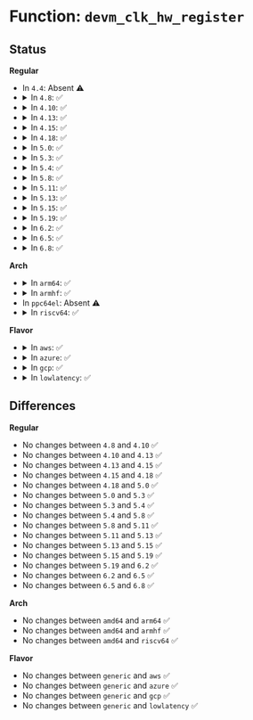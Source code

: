 # Function: <code>devm_clk_hw_register</code>

## Status
<b>Regular</b>
<ul>
<li>
In <code>4.4</code>: Absent ⚠️
</li>
<li>
<details>
<summary>In <code>4.8</code>: ✅</summary>

```c
int devm_clk_hw_register(struct device *dev, struct clk_hw *hw);
```

**Collision:** Unique Global

**Inline:** No

**Transformation:** False

**Instances:**

```
In drivers/clk/clk.c (ffffffff8174d0c0)
Location: drivers/clk/clk.c:2792
Inline: False
Direct callers:
  - drivers/clk/clk-gpio.c:clk_register_gpio
```
**Symbols:**

```
ffffffff8174d0c0-ffffffff8174d14c: devm_clk_hw_register (STB_GLOBAL)
```
</details>
</li>
<li>
<details>
<summary>In <code>4.10</code>: ✅</summary>

```c
int devm_clk_hw_register(struct device *dev, struct clk_hw *hw);
```

**Collision:** Unique Global

**Inline:** No

**Transformation:** False

**Instances:**

```
In drivers/clk/clk.c (ffffffff81535930)
Location: drivers/clk/clk.c:2795
Inline: False
Direct callers:
  - drivers/clk/clk-gpio.c:clk_register_gpio
```
**Symbols:**

```
ffffffff81535930-ffffffff815359bc: devm_clk_hw_register (STB_GLOBAL)
```
</details>
</li>
<li>
<details>
<summary>In <code>4.13</code>: ✅</summary>

```c
int devm_clk_hw_register(struct device *dev, struct clk_hw *hw);
```

**Collision:** Unique Global

**Inline:** No

**Transformation:** False

**Instances:**

```
In drivers/clk/clk.c (ffffffff81548cf0)
Location: drivers/clk/clk.c:2829
Inline: False
Direct callers:
  - drivers/clk/clk-gpio.c:clk_register_gpio
  - drivers/clk/x86/clk-pmc-atom.c:plt_clk_probe
```
**Symbols:**

```
ffffffff81548cf0-ffffffff81548d74: devm_clk_hw_register (STB_GLOBAL)
```
</details>
</li>
<li>
<details>
<summary>In <code>4.15</code>: ✅</summary>

```c
int devm_clk_hw_register(struct device *dev, struct clk_hw *hw);
```

**Collision:** Unique Global

**Inline:** No

**Transformation:** False

**Instances:**

```
In drivers/clk/clk.c (ffffffff815ac250)
Location: drivers/clk/clk.c:2969
Inline: False
Direct callers:
  - drivers/clk/clk-gpio.c:clk_register_gpio
  - drivers/clk/x86/clk-pmc-atom.c:plt_clk_probe
```
**Symbols:**

```
ffffffff815ac250-ffffffff815ac2d4: devm_clk_hw_register (STB_GLOBAL)
```
</details>
</li>
<li>
<details>
<summary>In <code>4.18</code>: ✅</summary>

```c
int devm_clk_hw_register(struct device *dev, struct clk_hw *hw);
```

**Collision:** Unique Global

**Inline:** No

**Transformation:** False

**Instances:**

```
In drivers/clk/clk.c (ffffffff815e41a0)
Location: drivers/clk/clk.c:3232
Inline: False
Direct callers:
  - drivers/clk/clk-gpio.c:clk_register_gpio
  - drivers/clk/x86/clk-pmc-atom.c:plt_clk_probe
```
**Symbols:**

```
ffffffff815e41a0-ffffffff815e422d: devm_clk_hw_register (STB_GLOBAL)
```
</details>
</li>
<li>
<details>
<summary>In <code>5.0</code>: ✅</summary>

```c
int devm_clk_hw_register(struct device *dev, struct clk_hw *hw);
```

**Collision:** Unique Global

**Inline:** No

**Transformation:** False

**Instances:**

```
In drivers/clk/clk.c (ffffffff815fe590)
Location: drivers/clk/clk.c:3533
Inline: False
Direct callers:
  - drivers/clk/clk-gpio.c:clk_register_gpio
  - drivers/clk/x86/clk-pmc-atom.c:plt_clk_probe
```
**Symbols:**

```
ffffffff815fe590-ffffffff815fe61d: devm_clk_hw_register (STB_GLOBAL)
```
</details>
</li>
<li>
<details>
<summary>In <code>5.3</code>: ✅</summary>

```c
int devm_clk_hw_register(struct device *dev, struct clk_hw *hw);
```

**Collision:** Unique Global

**Inline:** No

**Transformation:** False

**Instances:**

```
In drivers/clk/clk.c (ffffffff8162fda0)
Location: drivers/clk/clk.c:3877
Inline: False
Direct callers:
  - drivers/clk/clk-gpio.c:clk_register_gpio
  - drivers/clk/x86/clk-pmc-atom.c:plt_clk_probe
```
**Symbols:**

```
ffffffff8162fda0-ffffffff8162fe25: devm_clk_hw_register (STB_GLOBAL)
```
</details>
</li>
<li>
<details>
<summary>In <code>5.4</code>: ✅</summary>

```c
int devm_clk_hw_register(struct device *dev, struct clk_hw *hw);
```

**Collision:** Unique Global

**Inline:** No

**Transformation:** False

**Instances:**

```
In drivers/clk/clk.c (ffffffff81652350)
Location: drivers/clk/clk.c:3988
Inline: False
Direct callers:
  - drivers/clk/clk-gpio.c:clk_register_gpio
  - drivers/clk/x86/clk-pmc-atom.c:plt_clk_probe
```
**Symbols:**

```
ffffffff81652350-ffffffff816523d5: devm_clk_hw_register (STB_GLOBAL)
```
</details>
</li>
<li>
<details>
<summary>In <code>5.8</code>: ✅</summary>

```c
int devm_clk_hw_register(struct device *dev, struct clk_hw *hw);
```

**Collision:** Unique Global

**Inline:** No

**Transformation:** False

**Instances:**

```
In drivers/clk/clk.c (ffffffff817012d0)
Location: drivers/clk/clk.c:4083
Inline: False
Direct callers:
  - drivers/clk/x86/clk-pmc-atom.c:plt_clk_register
  - drivers/clk/x86/clk-pmc-atom.c:plt_clk_register
```
**Symbols:**

```
ffffffff817012d0-ffffffff81701355: devm_clk_hw_register (STB_GLOBAL)
```
</details>
</li>
<li>
<details>
<summary>In <code>5.11</code>: ✅</summary>

```c
int devm_clk_hw_register(struct device *dev, struct clk_hw *hw);
```

**Collision:** Unique Global

**Inline:** No

**Transformation:** False

**Instances:**

```
In drivers/clk/clk.c (ffffffff8171e7f0)
Location: drivers/clk/clk.c:4152
Inline: False
Direct callers:
  - drivers/clk/x86/clk-pmc-atom.c:plt_clk_register
  - drivers/clk/x86/clk-pmc-atom.c:plt_clk_register
```
**Symbols:**

```
ffffffff8171e7f0-ffffffff8171e875: devm_clk_hw_register (STB_GLOBAL)
```
</details>
</li>
<li>
<details>
<summary>In <code>5.13</code>: ✅</summary>

```c
int devm_clk_hw_register(struct device *dev, struct clk_hw *hw);
```

**Collision:** Unique Global

**Inline:** No

**Transformation:** False

**Instances:**

```
In drivers/clk/clk.c (ffffffff816ff830)
Location: drivers/clk/clk.c:4161
Inline: False
Direct callers:
  - drivers/clk/x86/clk-pmc-atom.c:plt_clk_probe
```
**Symbols:**

```
ffffffff816ff830-ffffffff816ff8b5: devm_clk_hw_register (STB_GLOBAL)
```
</details>
</li>
<li>
<details>
<summary>In <code>5.15</code>: ✅</summary>

```c
int devm_clk_hw_register(struct device *dev, struct clk_hw *hw);
```

**Collision:** Unique Global

**Inline:** No

**Transformation:** False

**Instances:**

```
In drivers/clk/clk.c (ffffffff81779ff0)
Location: drivers/clk/clk.c:4188
Inline: False
Direct callers:
  - drivers/clk/x86/clk-pmc-atom.c:plt_clk_probe
```
**Symbols:**

```
ffffffff81779ff0-ffffffff8177a07c: devm_clk_hw_register (STB_GLOBAL)
```
</details>
</li>
<li>
<details>
<summary>In <code>5.19</code>: ✅</summary>

```c
int devm_clk_hw_register(struct device *dev, struct clk_hw *hw);
```

**Collision:** Unique Global

**Inline:** No

**Transformation:** False

**Instances:**

```
In drivers/clk/clk.c (ffffffff818b0440)
Location: drivers/clk/clk.c:4261
Inline: False
Direct callers:
  - drivers/clk/x86/clk-pmc-atom.c:plt_clk_probe
```
**Symbols:**

```
ffffffff818b0440-ffffffff818b04da: devm_clk_hw_register (STB_GLOBAL)
```
</details>
</li>
<li>
<details>
<summary>In <code>6.2</code>: ✅</summary>

```c
int devm_clk_hw_register(struct device *dev, struct clk_hw *hw);
```

**Collision:** Unique Global

**Inline:** No

**Transformation:** False

**Instances:**

```
In drivers/clk/clk.c (ffffffff819fc930)
Location: drivers/clk/clk.c:4450
Inline: False
Direct callers:
  - drivers/clk/x86/clk-pmc-atom.c:plt_clk_probe
```
**Symbols:**

```
ffffffff819fc930-ffffffff819fc9ca: devm_clk_hw_register (STB_GLOBAL)
```
</details>
</li>
<li>
<details>
<summary>In <code>6.5</code>: ✅</summary>

```c
int devm_clk_hw_register(struct device *dev, struct clk_hw *hw);
```

**Collision:** Unique Global

**Inline:** No

**Transformation:** False

**Instances:**

```
In drivers/clk/clk.c (ffffffff81a453a0)
Location: drivers/clk/clk.c:4509
Inline: False
Direct callers:
  - drivers/clk/x86/clk-pmc-atom.c:plt_clk_probe
```
**Symbols:**

```
ffffffff81a453a0-ffffffff81a45438: devm_clk_hw_register (STB_GLOBAL)
```
</details>
</li>
<li>
<details>
<summary>In <code>6.8</code>: ✅</summary>

```c
int devm_clk_hw_register(struct device *dev, struct clk_hw *hw);
```

**Collision:** Unique Global

**Inline:** No

**Transformation:** False

**Instances:**

```
In drivers/clk/clk.c (ffffffff81a90e90)
Location: drivers/clk/clk.c:4555
Inline: False
Direct callers:
  - drivers/clk/x86/clk-pmc-atom.c:plt_clk_probe
```
**Symbols:**

```
ffffffff81a90e90-ffffffff81a90f28: devm_clk_hw_register (STB_GLOBAL)
```
</details>
</li>
</ul>
<b>Arch</b>
<ul>
<li>
<details>
<summary>In <code>arm64</code>: ✅</summary>

```c
int devm_clk_hw_register(struct device *dev, struct clk_hw *hw);
```

**Collision:** Unique Global

**Inline:** No

**Transformation:** False

**Instances:**

```
In drivers/clk/clk.c (ffff8000107c2ed8)
Location: drivers/clk/clk.c:3988
Inline: False
Direct callers:
  - drivers/clk/clk-gpio.c:clk_register_gpio
  - drivers/clk/clk-hsdk-pll.c:hsdk_pll_clk_probe
  - drivers/clk/actions/owl-common.c:owl_clk_probe
  - drivers/clk/bcm/clk-bcm2835.c:bcm2835_register_clock
  - drivers/clk/bcm/clk-bcm2835.c:bcm2835_register_pll_divider
  - drivers/clk/bcm/clk-bcm2835.c:bcm2835_register_pll
  - drivers/clk/hisilicon/clk-hi3660-stub.c:hi3660_stub_clk_probe
  - drivers/clk/meson/meson-aoclk.c:meson_aoclkc_probe
  - drivers/clk/meson/meson-eeclk.c:meson_eeclkc_probe
```
**Symbols:**

```
ffff8000107c2ed8-ffff8000107c2f74: devm_clk_hw_register (STB_GLOBAL)
```
</details>
</li>
<li>
<details>
<summary>In <code>armhf</code>: ✅</summary>

```c
int devm_clk_hw_register(struct device *dev, struct clk_hw *hw);
```

**Collision:** Unique Global

**Inline:** No

**Transformation:** False

**Instances:**

```
In drivers/clk/clk.c (c08edb1c)
Location: drivers/clk/clk.c:3988
Inline: False
Direct callers:
  - drivers/clk/clk-gpio.c:clk_register_gpio
  - drivers/clk/clk-hsdk-pll.c:hsdk_pll_clk_probe
  - drivers/clk/actions/owl-common.c:owl_clk_probe
  - drivers/clk/hisilicon/clk-hi3660-stub.c:hi3660_stub_clk_probe
  - drivers/clk/tegra/clk-bpmp.c:tegra_bpmp_init_clocks
  - drivers/clk/uniphier/clk-uniphier-cpugear.c:uniphier_clk_register_cpugear
  - drivers/clk/uniphier/clk-uniphier-fixed-factor.c:uniphier_clk_register_fixed_factor
  - drivers/clk/uniphier/clk-uniphier-fixed-rate.c:uniphier_clk_register_fixed_rate
  - drivers/clk/uniphier/clk-uniphier-gate.c:uniphier_clk_register_gate
  - drivers/clk/uniphier/clk-uniphier-mux.c:uniphier_clk_register_mux
```
**Symbols:**

```
c08edb1c-c08edb9c: devm_clk_hw_register (STB_GLOBAL)
```
</details>
</li>
<li>
In <code>ppc64el</code>: Absent ⚠️
</li>
<li>
<details>
<summary>In <code>riscv64</code>: ✅</summary>

```c
int devm_clk_hw_register(struct device *dev, struct clk_hw *hw);
```

**Collision:** Unique Global

**Inline:** No

**Transformation:** False

**Instances:**

```
In drivers/clk/clk.c (ffffffe0005108ac)
Location: drivers/clk/clk.c:3988
Inline: False
Direct callers:
  - drivers/clk/clk-gpio.c:clk_register_gpio
  - drivers/clk/clk-hsdk-pll.c:hsdk_pll_clk_probe
  - drivers/clk/sifive/fu540-prci.c:sifive_fu540_prci_probe
```
**Symbols:**

```
ffffffe0005108ac-ffffffe00051092a: devm_clk_hw_register (STB_GLOBAL)
```
</details>
</li>
</ul>
<b>Flavor</b>
<ul>
<li>
<details>
<summary>In <code>aws</code>: ✅</summary>

```c
int devm_clk_hw_register(struct device *dev, struct clk_hw *hw);
```

**Collision:** Unique Global

**Inline:** No

**Transformation:** False

**Instances:**

```
In drivers/clk/clk.c (ffffffff816183b0)
Location: drivers/clk/clk.c:3988
Inline: False
Direct callers:
  - drivers/clk/clk-gpio.c:clk_register_gpio
  - drivers/clk/x86/clk-pmc-atom.c:plt_clk_probe
```
**Symbols:**

```
ffffffff816183b0-ffffffff81618435: devm_clk_hw_register (STB_GLOBAL)
```
</details>
</li>
<li>
<details>
<summary>In <code>azure</code>: ✅</summary>

```c
int devm_clk_hw_register(struct device *dev, struct clk_hw *hw);
```

**Collision:** Unique Global

**Inline:** No

**Transformation:** False

**Instances:**

```
In drivers/clk/clk.c (ffffffff8160c8e0)
Location: drivers/clk/clk.c:3988
Inline: False
Direct callers:
  - drivers/clk/clk-gpio.c:clk_register_gpio
  - drivers/clk/x86/clk-pmc-atom.c:plt_clk_probe
```
**Symbols:**

```
ffffffff8160c8e0-ffffffff8160c965: devm_clk_hw_register (STB_GLOBAL)
```
</details>
</li>
<li>
<details>
<summary>In <code>gcp</code>: ✅</summary>

```c
int devm_clk_hw_register(struct device *dev, struct clk_hw *hw);
```

**Collision:** Unique Global

**Inline:** No

**Transformation:** False

**Instances:**

```
In drivers/clk/clk.c (ffffffff81646190)
Location: drivers/clk/clk.c:3988
Inline: False
Direct callers:
  - drivers/clk/clk-gpio.c:clk_register_gpio
  - drivers/clk/x86/clk-pmc-atom.c:plt_clk_probe
```
**Symbols:**

```
ffffffff81646190-ffffffff81646215: devm_clk_hw_register (STB_GLOBAL)
```
</details>
</li>
<li>
<details>
<summary>In <code>lowlatency</code>: ✅</summary>

```c
int devm_clk_hw_register(struct device *dev, struct clk_hw *hw);
```

**Collision:** Unique Global

**Inline:** No

**Transformation:** False

**Instances:**

```
In drivers/clk/clk.c (ffffffff81660720)
Location: drivers/clk/clk.c:3988
Inline: False
Direct callers:
  - drivers/clk/clk-gpio.c:clk_register_gpio
  - drivers/clk/x86/clk-pmc-atom.c:plt_clk_probe
```
**Symbols:**

```
ffffffff81660720-ffffffff816607a5: devm_clk_hw_register (STB_GLOBAL)
```
</details>
</li>
</ul>

## Differences
<b>Regular</b>
<ul>
<li>
No changes between <code>4.8</code> and <code>4.10</code> ✅
</li>
<li>
No changes between <code>4.10</code> and <code>4.13</code> ✅
</li>
<li>
No changes between <code>4.13</code> and <code>4.15</code> ✅
</li>
<li>
No changes between <code>4.15</code> and <code>4.18</code> ✅
</li>
<li>
No changes between <code>4.18</code> and <code>5.0</code> ✅
</li>
<li>
No changes between <code>5.0</code> and <code>5.3</code> ✅
</li>
<li>
No changes between <code>5.3</code> and <code>5.4</code> ✅
</li>
<li>
No changes between <code>5.4</code> and <code>5.8</code> ✅
</li>
<li>
No changes between <code>5.8</code> and <code>5.11</code> ✅
</li>
<li>
No changes between <code>5.11</code> and <code>5.13</code> ✅
</li>
<li>
No changes between <code>5.13</code> and <code>5.15</code> ✅
</li>
<li>
No changes between <code>5.15</code> and <code>5.19</code> ✅
</li>
<li>
No changes between <code>5.19</code> and <code>6.2</code> ✅
</li>
<li>
No changes between <code>6.2</code> and <code>6.5</code> ✅
</li>
<li>
No changes between <code>6.5</code> and <code>6.8</code> ✅
</li>
</ul>
<b>Arch</b>
<ul>
<li>
No changes between <code>amd64</code> and <code>arm64</code> ✅
</li>
<li>
No changes between <code>amd64</code> and <code>armhf</code> ✅
</li>
<li>
No changes between <code>amd64</code> and <code>riscv64</code> ✅
</li>
</ul>
<b>Flavor</b>
<ul>
<li>
No changes between <code>generic</code> and <code>aws</code> ✅
</li>
<li>
No changes between <code>generic</code> and <code>azure</code> ✅
</li>
<li>
No changes between <code>generic</code> and <code>gcp</code> ✅
</li>
<li>
No changes between <code>generic</code> and <code>lowlatency</code> ✅
</li>
</ul>
